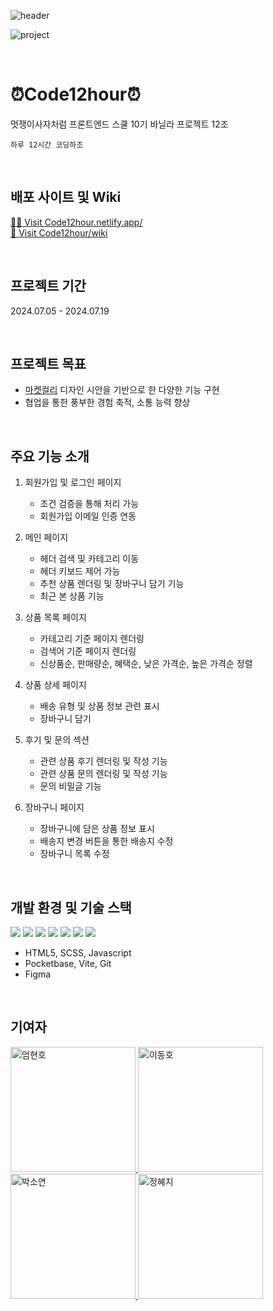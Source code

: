![header](https://capsule-render.vercel.app/api?type=Waving&color=5f0080&height=230&section=header&text=마켓칼리&fontSize=84&fontColor=d6ace6)

![project](https://github.com/user-attachments/assets/32ffbd87-d9c0-444e-8ed8-168b50e3424e)

<br/>

# ⏰Code12hour⏰

멋쟁이사자처럼 프론트엔드 스쿨 10기 바닐라 프로젝트 12조

`하루 12시간 코딩하조`

<br/>

## 배포 사이트 및 Wiki

[🙋‍♀️ Visit Code12hour.netlify.app/](https://code12hour.netlify.app/)  
[📄 Visit Code12hour/wiki](https://github.com/FRONTENDSCHOOL10/Code12hour/wiki)

<br/>

## 프로젝트 기간

2024.07.05 - 2024.07.19

<br/>

## 프로젝트 목표

- [마켓컬리](https://www.kurly.com/main) 디자인 시안을 기반으로 한 다양한 기능 구현
- 협업을 통한 풍부한 경험 축적, 소통 능력 향상

<br/>

## 주요 기능 소개

1.  회원가입 및 로그인 페이지

    - 조건 검증을 통해 처리 가능
    - 회원가입 이메일 인증 연동

2.  메인 페이지

    - 헤더 검색 및 카테고리 이동
    - 헤더 키보드 제어 가능
    - 추천 상품 렌더링 및 장바구니 담기 기능
    - 최근 본 상품 기능

3.  상품 목록 페이지

    - 카테고리 기준 페이지 렌더링
    - 검색어 기준 페이지 렌더링
    - 신상품순, 판매량순, 혜택순, 낮은 가격순, 높은 가격순 정렬

4.  상품 상세 페이지

    - 배송 유형 및 상품 정보 관련 표시
    - 장바구니 담기

5.  후기 및 문의 섹션

    - 관련 상품 후기 렌더링 및 작성 기능
    - 관련 상품 문의 렌더링 및 작성 기능
    - 문의 비밀글 기능

6.  장바구니 페이지

    - 장바구니에 담은 상품 정보 표시
    - 배송지 변경 버튼을 통한 배송지 수정
    - 장바구니 목록 수정

<br/>

## 개발 환경 및 기술 스택

<img src="https://img.shields.io/badge/HTML5-E34F26?style=flat&logo=html5&logoColor=white"> <img src="https://img.shields.io/badge/Scss-CC6699?style=flat&logo=sass&logoColor=white"> <img src="https://img.shields.io/badge/javascript-F7DF1E?style=flat&logo=javascript&logoColor=white"> <img src="https://img.shields.io/badge/PocketBase-B8DBE4?style=flat&logo=pocketbase&logoColor=white"> <img src="https://img.shields.io/badge/Vite-646CFF?style=flat&logo=vite&logoColor=white"> <img src="https://img.shields.io/badge/Github-181717?style=flat&logo=github&logoColor=white"> <img src="https://img.shields.io/badge/Figma-F24E1E?style=flat&logo=figma&logoColor=white">

- HTML5, SCSS, Javascript
- Pocketbase, Vite, Git
- Figma

<br/>

## 기여자

<a href="https://github.com/devHyeon99">
<img src="https://github.com/user-attachments/assets/efebe746-3b34-49fe-b8eb-e6a57338b594" width="200," alt="엄현호" style="max-width: 100%;">
</a>
<a href="https://github.com/ldd0702">
<img src="https://github.com/user-attachments/assets/50513660-3350-4de5-a95a-7ec60f7bab62" width="200," alt="이동호" style="max-width: 100%;">
</a>
<a href="https://github.com/soyeonpaark">
<img src="https://github.com/user-attachments/assets/7fdb393b-3438-4453-a977-705ba39001b3" width="200," alt="박소연" style="max-width: 100%;">
</a>
<a href="https://github.com/happyhye">
<img src="https://github.com/user-attachments/assets/46e9cab1-4b6c-40af-a2ea-6e2de6f7b03f" width="200," alt="정혜지" style="max-width: 100%;">
</a>
